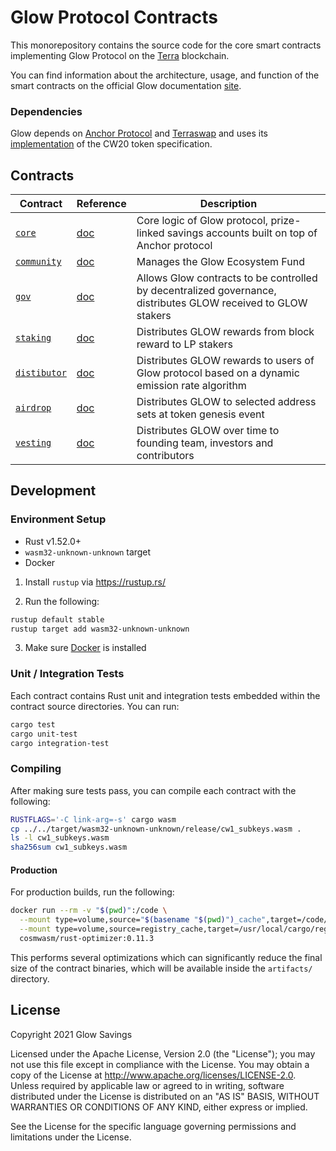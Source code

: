 # Glow Protocol Contracts

This monorepository contains the source code for the core smart contracts implementing Glow Protocol on the [Terra](https://terra.money) blockchain.

You can find information about the architecture, usage, and function of the smart contracts on the official Glow documentation [site](https://docs.joinglow.com/contracts/architecture).

### Dependencies

Glow depends on [Anchor Protocol](https://anchorprotocol.com) and [Terraswap](https://terraswap.io) and uses its [implementation](https://github.com/terraswap/terraswap) of the CW20 token specification.

## Contracts

| Contract                                            | Reference                                              | Description                                                                                                                        |
| --------------------------------------------------- | ------------------------------------------------------ | ---------------------------------------------------------------------------------------------------------------------------------- |
| [`core`](./contracts/core)  | [doc](https://docs.joinglow.com/contracts/collector) | Core logic of Glow protocol, prize-linked savings accounts built on top of Anchor protocol                                          |
| [`community`](../contracts/community) | [doc](https://docs.joinglow.com/contracts/community) | Manages the Glow Ecosystem Fund                                                                                                   |
| [`gov`](./contracts/gov)              | [doc](https://docs.joinglow.com/contracts/gov)       | Allows Glow contracts to be controlled by decentralized governance, distributes GLOW received to GLOW stakers |
| [`staking`](./contracts/staking)      | [doc](https://docs.joinglow.com/contracts/staking)   | Distributes GLOW rewards from block reward to LP stakers                                                                            |
| [`distibutor`](./contracts/distributor)      | [doc](https://joinglow.com/contracts/staking)   | Distributes GLOW rewards to users of Glow protocol based on a dynamic emission rate algorithm                                                                           |
| [`airdrop`](./contracts/airdrop)      | [doc](https://joinglow.com/contracts/staking)   | Distributes GLOW to selected address sets at token genesis event                                                                           |
| [`vesting`](./contracts/vesting)      | [doc](https://joinglow.com/contracts/staking)   | Distributes GLOW over time to founding team, investors and contributors                                                                        |

## Development

### Environment Setup

- Rust v1.52.0+
- `wasm32-unknown-unknown` target
- Docker

1. Install `rustup` via https://rustup.rs/

2. Run the following:

```sh
rustup default stable
rustup target add wasm32-unknown-unknown
```

3. Make sure [Docker](https://www.docker.com/) is installed

### Unit / Integration Tests

Each contract contains Rust unit and integration tests embedded within the contract source directories. You can run:

```sh
cargo test
cargo unit-test
cargo integration-test
```

### Compiling

After making sure tests pass, you can compile each contract with the following:

```sh
RUSTFLAGS='-C link-arg=-s' cargo wasm
cp ../../target/wasm32-unknown-unknown/release/cw1_subkeys.wasm .
ls -l cw1_subkeys.wasm
sha256sum cw1_subkeys.wasm
```

#### Production

For production builds, run the following:

```sh
docker run --rm -v "$(pwd)":/code \
  --mount type=volume,source="$(basename "$(pwd)")_cache",target=/code/target \
  --mount type=volume,source=registry_cache,target=/usr/local/cargo/registry \
  cosmwasm/rust-optimizer:0.11.3
```

This performs several optimizations which can significantly reduce the final size of the contract binaries, which will be available inside the `artifacts/` directory.

## License

Copyright 2021 Glow Savings

Licensed under the Apache License, Version 2.0 (the "License"); you may not use this file except in compliance with the License. You may obtain a copy of the License at http://www.apache.org/licenses/LICENSE-2.0. Unless required by applicable law or agreed to in writing, software distributed under the License is distributed on an "AS IS" BASIS, WITHOUT WARRANTIES OR CONDITIONS OF ANY KIND, either express or implied.

See the License for the specific language governing permissions and limitations under the License.
